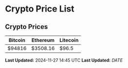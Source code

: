 # Crypto Price List

## Crypto Prices
| Bitcoin | Ethereum | Litecoin |
| ------- | -------- | -------- |
| $94816 | $3508.16 | $96.5 |
**Last Updated:** 2024-11-27 14:45 UTC
**Last Updated:** $DATE$
